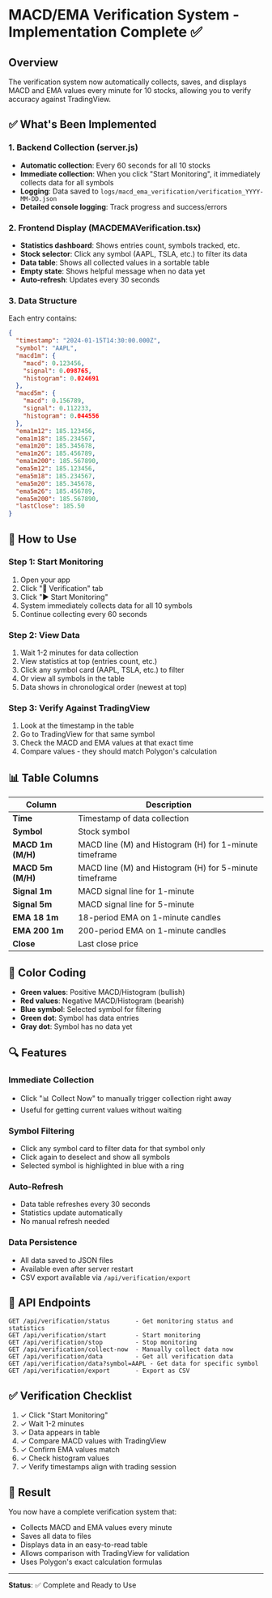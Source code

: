 # MACD/EMA Verification System - Implementation Complete ✅

## Overview
The verification system now automatically collects, saves, and displays MACD and EMA values every minute for 10 stocks, allowing you to verify accuracy against TradingView.

## ✅ What's Been Implemented

### 1. Backend Collection (server.js)
- **Automatic collection**: Every 60 seconds for all 10 stocks
- **Immediate collection**: When you click "Start Monitoring", it immediately collects data for all symbols
- **Logging**: Data saved to `logs/macd_ema_verification/verification_YYYY-MM-DD.json`
- **Detailed console logging**: Track progress and success/errors

### 2. Frontend Display (MACDEMAVerification.tsx)
- **Statistics dashboard**: Shows entries count, symbols tracked, etc.
- **Stock selector**: Click any symbol (AAPL, TSLA, etc.) to filter its data
- **Data table**: Shows all collected values in a sortable table
- **Empty state**: Shows helpful message when no data yet
- **Auto-refresh**: Updates every 30 seconds

### 3. Data Structure
Each entry contains:
```json
{
  "timestamp": "2024-01-15T14:30:00.000Z",
  "symbol": "AAPL",
  "macd1m": {
    "macd": 0.123456,
    "signal": 0.098765,
    "histogram": 0.024691
  },
  "macd5m": {
    "macd": 0.156789,
    "signal": 0.112233,
    "histogram": 0.044556
  },
  "ema1m12": 185.123456,
  "ema1m18": 185.234567,
  "ema1m20": 185.345678,
  "ema1m26": 185.456789,
  "ema1m200": 185.567890,
  "ema5m12": 185.123456,
  "ema5m18": 185.234567,
  "ema5m20": 185.345678,
  "ema5m26": 185.456789,
  "ema5m200": 185.567890,
  "lastClose": 185.50
}
```

## 🚀 How to Use

### Step 1: Start Monitoring
1. Open your app
2. Click "🔬 Verification" tab
3. Click "▶ Start Monitoring"
4. System immediately collects data for all 10 symbols
5. Continue collecting every 60 seconds

### Step 2: View Data
1. Wait 1-2 minutes for data collection
2. View statistics at top (entries count, etc.)
3. Click any symbol card (AAPL, TSLA, etc.) to filter
4. Or view all symbols in the table
5. Data shows in chronological order (newest at top)

### Step 3: Verify Against TradingView
1. Look at the timestamp in the table
2. Go to TradingView for that same symbol
3. Check the MACD and EMA values at that exact time
4. Compare values - they should match Polygon's calculation

## 📊 Table Columns

| Column | Description |
|--------|-------------|
| **Time** | Timestamp of data collection |
| **Symbol** | Stock symbol |
| **MACD 1m (M/H)** | MACD line (M) and Histogram (H) for 1-minute timeframe |
| **MACD 5m (M/H)** | MACD line (M) and Histogram (H) for 5-minute timeframe |
| **Signal 1m** | MACD signal line for 1-minute |
| **Signal 5m** | MACD signal line for 5-minute |
| **EMA 18 1m** | 18-period EMA on 1-minute candles |
| **EMA 200 1m** | 200-period EMA on 1-minute candles |
| **Close** | Last close price |

## 🎯 Color Coding

- **Green values**: Positive MACD/Histogram (bullish)
- **Red values**: Negative MACD/Histogram (bearish)
- **Blue symbol**: Selected symbol for filtering
- **Green dot**: Symbol has data entries
- **Gray dot**: Symbol has no data yet

## 🔍 Features

### Immediate Collection
- Click "📊 Collect Now" to manually trigger collection right away
- Useful for getting current values without waiting

### Symbol Filtering
- Click any symbol card to filter data for that symbol only
- Click again to deselect and show all symbols
- Selected symbol is highlighted in blue with a ring

### Auto-Refresh
- Data table refreshes every 30 seconds
- Statistics update automatically
- No manual refresh needed

### Data Persistence
- All data saved to JSON files
- Available even after server restart
- CSV export available via `/api/verification/export`

## 📝 API Endpoints

```
GET /api/verification/status       - Get monitoring status and statistics
GET /api/verification/start        - Start monitoring
GET /api/verification/stop         - Stop monitoring
GET /api/verification/collect-now  - Manually collect data now
GET /api/verification/data         - Get all verification data
GET /api/verification/data?symbol=AAPL - Get data for specific symbol
GET /api/verification/export       - Export as CSV
```

## ✅ Verification Checklist

1. ✓ Click "Start Monitoring" 
2. ✓ Wait 1-2 minutes
3. ✓ Data appears in table
4. ✓ Compare MACD values with TradingView
5. ✓ Confirm EMA values match
6. ✓ Check histogram values
7. ✓ Verify timestamps align with trading session

## 🎉 Result

You now have a complete verification system that:
- Collects MACD and EMA values every minute
- Saves all data to files
- Displays data in an easy-to-read table
- Allows comparison with TradingView for validation
- Uses Polygon's exact calculation formulas

---

**Status**: ✅ Complete and Ready to Use

